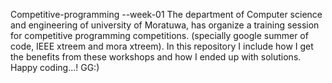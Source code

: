Competitive-programming --week-01
The department of Computer science and engineering of university of Moratuwa, has organize a training session for competitive programming competitions. (specially google summer of code, IEEE xtreem and mora xtreem). In this repository I include how I get the benefits from these workshops and how I ended up with solutions. Happy coding...! GG:)

